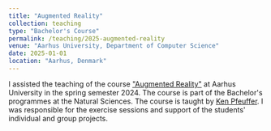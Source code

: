 ```yaml
---
title: "Augmented Reality"
collection: teaching
type: "Bachelor's Course"
permalink: /teaching/2025-augmented-reality
venue: "Aarhus University, Department of Computer Science"
date: 2025-01-01
location: "Aarhus, Denmark"
---
```


I assisted the teaching of the course ["Augmented Reality"](https://kursuskatalog.au.dk/en/course/130534/Augmented-Reality) at Aarhus University in the spring semester 2024. The course is part of the Bachelor's programmes at the Natural Sciences. The course is taught by [Ken Pfeuffer](https://www.au.dk/ken@cs.au.dk). I was responsible for the exercise sessions and support of the students' individual and group projects.